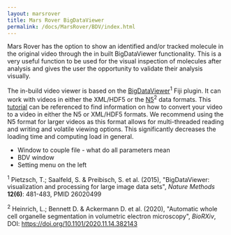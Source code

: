 ```yaml
---
layout: marsrover
title: Mars Rover BigDataViewer
permalink: /docs/MarsRover/BDV/index.html
---
```


Mars Rover has the option to show an identified and/or tracked molecule in the original video through the in built BigDataViewer functionality. This is a very useful function to be used for the visual inspection of molecules after analysis and gives the user the opportunity to validate their analysis visually.

The in-build video viewer is based on the [BigDataViewer](https://imagej.net/BigDataViewer#Description)<sup>1</sup> Fiji plugin. It can work with videos in either the XML/HDF5 or the [N5]((https://github.com/saalfeldlab/n5))<sup>2</sup> data formats. This [tutorial](https://duderstadt-lab.github.io/mars-docs/tutorials/workingwithmars/bdv/) can be referenced to find information on how to convert your video to a video in either the N5 or XML/HDF5 formats. We recommend using the N5 format for larger videos as this format allows for multi-threaded reading and writing and volatile viewing options. This significantly decreases the loading time and computing load in general.

- Window to couple file - what do all parameters mean
- BDV window
- Setting menu on the left








<sup>1</sup> Pietzsch, T.; Saalfeld, S. & Preibisch, S. et al. (2015), "BigDataViewer: visualization and processing for large image data sets", _Nature Methods_ **12(6)**: 481-483, PMID 26020499

<sup>2</sup> Heinrich, L.; Bennett D. & Ackermann D. et al. (2020), "Automatic whole cell organelle segmentation in volumetric electron microscopy", _BioRXiv_, DOI: https://doi.org/10.1101/2020.11.14.382143
